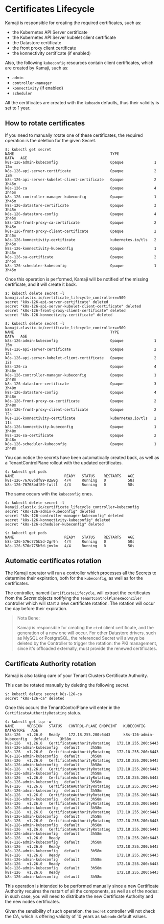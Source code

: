 # Certificates Lifecycle

Kamaji is responsible for creating the required certificates, such as:

- the Kubernetes API Server certificate
- the Kubernetes API Server kubelet client certificate
- the Datastore certificate
- the front proxy client certificate
- the konnectivity certificate (if enabled)

Also, the following `kubeconfig` resources contain client certificates, which are created by Kamaji, such as:

- `admin`
- `controller-manager`
- `konnectivity` (if enabled)
- `scheduler`

All the certificates are created with the `kubeadm` defaults, thus their validity is set to 1 year.

## How to rotate certificates

If you need to manually rotate one of these certificates, the required operation is the deletion for the given Secret.

```
$: kubectl get secret
NAME                                            TYPE                DATA   AGE
k8s-126-admin-kubeconfig                        Opaque              1      12m
k8s-126-api-server-certificate                  Opaque              2      12m
k8s-126-api-server-kubelet-client-certificate   Opaque              2      3h45m
k8s-126-ca                                      Opaque              4      3h45m
k8s-126-controller-manager-kubeconfig           Opaque              1      3h45m
k8s-126-datastore-certificate                   Opaque              3      3h45m
k8s-126-datastore-config                        Opaque              4      3h45m
k8s-126-front-proxy-ca-certificate              Opaque              2      3h45m
k8s-126-front-proxy-client-certificate          Opaque              2      3h45m
k8s-126-konnectivity-certificate                kubernetes.io/tls   2      3h45m
k8s-126-konnectivity-kubeconfig                 Opaque              1      3h45m
k8s-126-sa-certificate                          Opaque              2      3h45m
k8s-126-scheduler-kubeconfig                    Opaque              1      3h45m
```

Once this operation is performed, Kamaji will be notified of the missing certificate, and it will create it back.

```
$: kubectl delete secret -l kamaji.clastix.io/certificate_lifecycle_controller=x509
secret "k8s-126-api-server-certificate" deleted
secret "k8s-126-api-server-kubelet-client-certificate" deleted
secret "k8s-126-front-proxy-client-certificate" deleted
secret "k8s-126-konnectivity-certificate" deleted

$: kubectl delete secret -l kamaji.clastix.io/certificate_lifecycle_controller=x509
NAME                                            TYPE                DATA   AGE
k8s-126-admin-kubeconfig                        Opaque              1      15m
k8s-126-api-server-certificate                  Opaque              2      12s
k8s-126-api-server-kubelet-client-certificate   Opaque              2      12s
k8s-126-ca                                      Opaque              4      3h48m
k8s-126-controller-manager-kubeconfig           Opaque              1      3h48m
k8s-126-datastore-certificate                   Opaque              3      3h48m
k8s-126-datastore-config                        Opaque              4      3h48m
k8s-126-front-proxy-ca-certificate              Opaque              2      3h48m
k8s-126-front-proxy-client-certificate          Opaque              2      12s
k8s-126-konnectivity-certificate                kubernetes.io/tls   2      11s
k8s-126-konnectivity-kubeconfig                 Opaque              1      3h48m
k8s-126-sa-certificate                          Opaque              2      3h48m
k8s-126-scheduler-kubeconfig                    Opaque              1      3h48m
```

You can notice the secrets have been automatically created back, as well as a TenantControlPlane rollout with the updated certificates.

```
$: kubectl get pods
NAME                       READY   STATUS    RESTARTS   AGE
k8s-126-76768bdf89-82w8g   4/4     Running   0          58s
k8s-126-76768bdf89-fwltl   4/4     Running   0          58s
```

The same occurs with the `kubeconfig` ones.

```
$: kubectl delete secret -l kamaji.clastix.io/certificate_lifecycle_controller=kubeconfig
secret "k8s-126-admin-kubeconfig" deleted
secret "k8s-126-controller-manager-kubeconfig" deleted
secret "k8s-126-konnectivity-kubeconfig" deleted
secret "k8s-126-scheduler-kubeconfig" deleted

$: kubectl get pods
NAME                       READY   STATUS    RESTARTS   AGE
k8s-126-576c775b5d-2gr9h   4/4     Running   0          50s
k8s-126-576c775b5d-jmvlm   4/4     Running   0          50s
```

## Automatic certificates rotation

The Kamaji operator will run a controller which processes all the Secrets to determine their expiration, both for the `kubeconfig`, as well as for the certificates.

The controller, named `CertificateLifecycle`, will extract the certificates from the _Secret_ objects notifying the `TenantControlPlaneReconciler` controller which will start a new certificate rotation.
The rotation will occur the day before their expiration. 

> Nota Bene:
>
> Kamaji is responsible for creating the `etcd` client certificate, and the generation of a new one will occur.
> For other Datastore drivers, such as MySQL or PostgreSQL, the referenced Secret will always be deleted by the Controller to trigger the rotation:
> the PKI management, since it's offloaded externally, must provide the renewed certificates.

## Certificate Authority rotation

Kamaji is also taking care of your Tenant Clusters Certificate Authority.

This can be rotated manually by deleting the following secret.

```
$: kubectl delete secret k8s-126-ca
secret "k8s-126-ca" deleted
```

Once this occurs the TenantControlPlane will enter in the `CertificateAuthorityRotating` status.

```
$: kubectl get tcp -w
NAME      VERSION   STATUS   CONTROL-PLANE ENDPOINT   KUBECONFIG                 DATASTORE   AGE
k8s-126   v1.26.0   Ready    172.18.255.200:6443      k8s-126-admin-kubeconfig   default     3h58m
k8s-126   v1.26.0   CertificateAuthorityRotating   172.18.255.200:6443      k8s-126-admin-kubeconfig   default     3h58m
k8s-126   v1.26.0   CertificateAuthorityRotating   172.18.255.200:6443      k8s-126-admin-kubeconfig   default     3h58m
k8s-126   v1.26.0   CertificateAuthorityRotating   172.18.255.200:6443      k8s-126-admin-kubeconfig   default     3h58m
k8s-126   v1.26.0   CertificateAuthorityRotating   172.18.255.200:6443      k8s-126-admin-kubeconfig   default     3h58m
k8s-126   v1.26.0   CertificateAuthorityRotating   172.18.255.200:6443      k8s-126-admin-kubeconfig   default     3h58m
k8s-126   v1.26.0   CertificateAuthorityRotating   172.18.255.200:6443      k8s-126-admin-kubeconfig   default     3h58m
k8s-126   v1.26.0   CertificateAuthorityRotating   172.18.255.200:6443      k8s-126-admin-kubeconfig   default     3h58m
k8s-126   v1.26.0   CertificateAuthorityRotating   172.18.255.200:6443      k8s-126-admin-kubeconfig   default     3h58m
k8s-126   v1.26.0   CertificateAuthorityRotating   172.18.255.200:6443      k8s-126-admin-kubeconfig   default     3h58m
k8s-126   v1.26.0   CertificateAuthorityRotating   172.18.255.200:6443      k8s-126-admin-kubeconfig   default     3h58m
k8s-126   v1.26.0   CertificateAuthorityRotating   172.18.255.200:6443      k8s-126-admin-kubeconfig   default     3h58m
k8s-126   v1.26.0   Ready                          172.18.255.200:6443      k8s-126-admin-kubeconfig   default     3h58m
k8s-126   v1.26.0   Ready                          172.18.255.200:6443      k8s-126-admin-kubeconfig   default     3h58m
k8s-126   v1.26.0   Ready                          172.18.255.200:6443      k8s-126-admin-kubeconfig   default     3h58m
k8s-126   v1.26.0   Ready                          172.18.255.200:6443      k8s-126-admin-kubeconfig   default     3h58m
k8s-126   v1.26.0   Ready                          172.18.255.200:6443      k8s-126-admin-kubeconfig   default     3h58m
```

This operation is intended to be performed manually since a new Certificate Authority requires the restart of all the components, as well as of the nodes:
in such case, you will need to distribute the new Certificate Authority and the new nodes certificates.

Given the sensibility of such operation, the `Secret` controller will not check the _CA_, which is offering validity of 10 years as `kubeadm` default values. 
